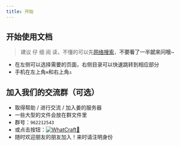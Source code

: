 ```yaml
---
title: 开始
---
```


## 开始使用文档

> 建议 仔 细 阅 读，不懂的可以先[网络搜索](https://bing.com)，**不要看了一半就来问哦~**
* 在左侧可以选择需要的页面，右侧目录可以快速跳转到相应部分
* 手机在左上角`≡`和右上角`⚓`

## 加入我们的交流群（可选）

* 取得帮助 / 进行交流 / 加入姜的服务器
* 一些大型的文件会放在群文件里
* 群号：`962212543`
* 或点击按钮：<a target="_blank" href="https://qm.qq.com/cgi-bin/qm/qr?k=NtH50TrfoMrGtplKmQaP4a8_QGTUIZao&jump_from=webapi&authKey=vPwzW5xYN5vC9qzEIButVoL2cZ7Q3i3m8CfXAA5HtEa6MIj8J4SGTFWtfer4/TF5"><img border="0" src="https://pub.idqqimg.com/wpa/images/group.png" alt="WhatCraft👾" title="WhatCraft👾"></a>
* 随时欢迎朋友的朋友加入！来时请注明身份